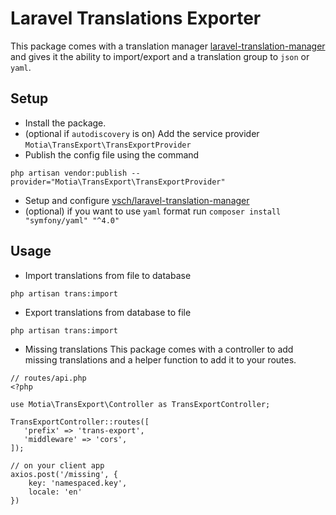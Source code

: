 # Laravel Translations Exporter
This package comes with a translation manager [laravel-translation-manager](https://github.com/vsch/laravel-translation-manager) and gives it the ability to import/export and a translation group to `json` or `yaml`.

## Setup
-  Install the package.
- (optional if `autodiscovery` is on) Add the service provider `Motia\TransExport\TransExportProvider`
- Publish the config file using the command 
```
php artisan vendor:publish --provider="Motia\TransExport\TransExportProvider"
```

- Setup and configure [vsch/laravel-translation-manager](https://github.com/vsch/laravel-translation-manager)
- (optional) if you want to use `yaml` format run `composer install "symfony/yaml" "^4.0"`

## Usage
* Import translations from file to database
```
php artisan trans:import
```

* Export translations from database to file
```
php artisan trans:import
```

* Missing translations
This package comes with a controller to add missing translations and a helper function to add it to your routes.
 
```
// routes/api.php
<?php

use Motia\TransExport\Controller as TransExportController;

TransExportController::routes([
   'prefix' => 'trans-export',
   'middleware' => 'cors',
]);

```

```
// on your client app
axios.post('/missing', {
    key: 'namespaced.key',
    locale: 'en'
})
```

